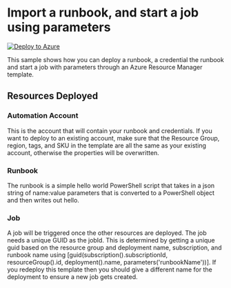 # Import a runbook, and start a job using parameters
[![Deploy to Azure](http://azuredeploy.net/deploybutton.png)](https://portal.azure.com/#create/Microsoft.Template/uri/https%3A%2F%2Fraw.githubusercontent.com%2Fazureautomation%2Fautomation-packs%2Fmaster%2F101-import-and-start-job%2Fazuredeploy.json)

This sample shows how you can deploy a runbook, a credential the runbook and start a job with parameters through an Azure Resource Manager template. 

## Resources Deployed

### Automation Account

This is the account that will contain your runbook and credentials. If you want to deploy to an existing account, make sure that the Resource Group, region, tags, and SKU in the template are all the same as your existing account, otherwise the properties will be overwritten.

### Runbook

The runbook is a simple hello world PowerShell script that takes in a json string of name:value parameters that is converted to a PowerShell object and then writes out hello.

### Job

A job will be triggered once the other resources are deployed.  The job needs a unique GUID as the jobId. This is determined by getting a unique guid based on the resource group and deployment name, subscription, and runbook name using [guid(subscription().subscriptionId, resourceGroup().id, deployment().name, parameters('runbookName'))]. If you redeploy this template then you should give a different name for the deployment to ensure a new job gets created.
